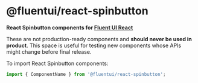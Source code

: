 # @fluentui/react-spinbutton

**React Spinbutton components for [Fluent UI React](https://developer.microsoft.com/en-us/fluentui)**

These are not production-ready components and **should never be used in product**. This space is useful for testing new components whose APIs might change before final release.

To import React Spinbutton components:

```js
import { ComponentName } from '@fluentui/react-spinbutton';
```
